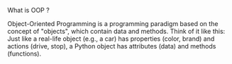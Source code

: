 What is OOP ?

Object-Oriented Programming is a programming paradigm based on the concept of "objects", which contain data and methods.
Think of it like this:
Just like a real-life object (e.g., a car) has properties (color, brand) and actions (drive, stop), a Python object has attributes (data) and methods (functions).


